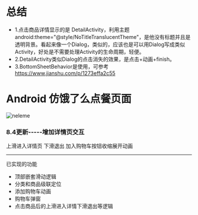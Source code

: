 # 总结
* 1.点击商品详情显示的是 DetailActivity，利用主题android:theme="@style/NoTitleTranslucentTheme"，是他没有标题并且是透明背景。看起来像一个Dialog，类似的，应该也是可以用Dialog写成类似Activity，好处是不需要处理Activity的生命周期，轻便。
* 2.DetailActivity类似Dialog的点击消失的效果，是点击+动画+finish。
* 3.BottomSheetBehavior是使用，可参考 https://www.jianshu.com/p/1273effa2c55

# Android 仿饿了么点餐页面

![neleme](https://github.com/wudifamo/TestTinker/blob/master/gif/neleme1.gif)

### 8.4更新-----增加详情页交互
上滑进入详情页 下滑退出  加入购物车按钮收缩展开动画



-------------------------------------------------------------------------------
已实现的功能      
* 顶部嵌套滑动逻辑 
* 分类和商品级联定位
* 添加购物车动画
* 购物车弹窗
* 点击商品后的上滑进入详情下滑退出等逻辑
